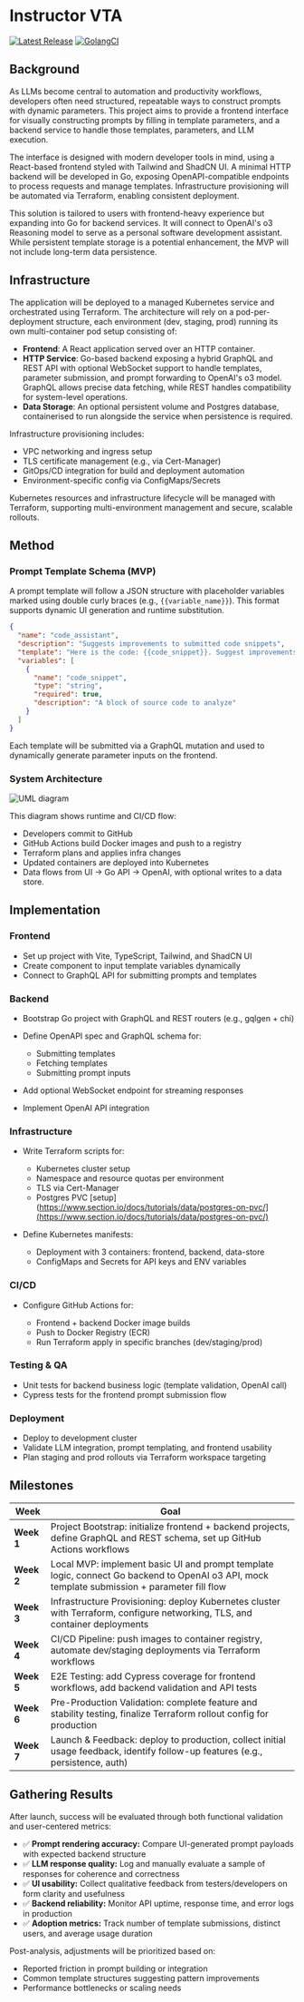 # Instructor VTA

[![Latest Release](https://img.shields.io/badge/Release-1.1.6-blue)](https://github.com/matyasjay/instructor/releases/latest)
[![GolangCI](https://github.com/matyasjay/instructor/actions/workflows/golangcli-lint.yml/badge.svg?branch=main)](https://github.com/matyasjay/instructor/actions/workflows/golangcli-lint.yml)

## Background

As LLMs become central to automation and productivity workflows, developers often need structured, repeatable ways to construct prompts with dynamic parameters. This project aims to provide a frontend interface for visually constructing prompts by filling in template parameters, and a backend service to handle those templates, parameters, and LLM execution.

The interface is designed with modern developer tools in mind, using a React-based frontend styled with Tailwind and ShadCN UI. A minimal HTTP backend will be developed in Go, exposing OpenAPI-compatible endpoints to process requests and manage templates. Infrastructure provisioning will be automated via Terraform, enabling consistent deployment.

This solution is tailored to users with frontend-heavy experience but expanding into Go for backend services. It will connect to OpenAI's o3 Reasoning model to serve as a personal software development assistant. While persistent template storage is a potential enhancement, the MVP will not include long-term data persistence.

## Infrastructure

The application will be deployed to a managed Kubernetes service and orchestrated using Terraform. The architecture will rely on a pod-per-deployment structure, each environment (dev, staging, prod) running its own multi-container pod setup consisting of:

- **Frontend**: A React application served over an HTTP container.
- **HTTP Service**: Go-based backend exposing a hybrid GraphQL and REST API with optional WebSocket support to handle templates, parameter submission, and prompt forwarding to OpenAI's o3 model. GraphQL allows precise data fetching, while REST handles compatibility for system-level operations.
- **Data Storage**: An optional persistent volume and Postgres database, containerised to run alongside the service when persistence is required.

Infrastructure provisioning includes:

- VPC networking and ingress setup
- TLS certificate management (e.g., via Cert-Manager)
- GitOps/CD integration for build and deployment automation
- Environment-specific config via ConfigMaps/Secrets

Kubernetes resources and infrastructure lifecycle will be managed with Terraform, supporting multi-environment management and secure, scalable rollouts.

## Method

### Prompt Template Schema (MVP)

A prompt template will follow a JSON structure with placeholder variables marked using double curly braces (e.g., `{{variable_name}}`). This format supports dynamic UI generation and runtime substitution.

```json
{
  "name": "code_assistant",
  "description": "Suggests improvements to submitted code snippets",
  "template": "Here is the code: {{code_snippet}}. Suggest improvements.",
  "variables": [
    {
      "name": "code_snippet",
      "type": "string",
      "required": true,
      "description": "A block of source code to analyze"
    }
  ]
}
```

Each template will be submitted via a GraphQL mutation and used to dynamically generate parameter inputs on the frontend.

### System Architecture

![UML diagram](./.github/uml.svg)

This diagram shows runtime and CI/CD flow:

- Developers commit to GitHub
- GitHub Actions build Docker images and push to a registry
- Terraform plans and applies infra changes
- Updated containers are deployed into Kubernetes
- Data flows from UI → Go API → OpenAI, with optional writes to a data store.

## Implementation

### Frontend

- Set up project with Vite, TypeScript, Tailwind, and ShadCN UI
- Create component to input template variables dynamically
- Connect to GraphQL API for submitting prompts and templates

### Backend

- Bootstrap Go project with GraphQL and REST routers (e.g., gqlgen + chi)
- Define OpenAPI spec and GraphQL schema for:

  - Submitting templates
  - Fetching templates
  - Submitting prompt inputs

- Add optional WebSocket endpoint for streaming responses
- Implement OpenAI API integration

### Infrastructure

- Write Terraform scripts for:

  - Kubernetes cluster setup
  - Namespace and resource quotas per environment
  - TLS via Cert-Manager
  - Postgres PVC [setup](https://www.section.io/docs/tutorials/data/postgres-on-pvc/](https://www.section.io/docs/tutorials/data/postgres-on-pvc/)

- Define Kubernetes manifests:

  - Deployment with 3 containers: frontend, backend, data-store
  - ConfigMaps and Secrets for API keys and ENV variables

### CI/CD

- Configure GitHub Actions for:

  - Frontend + backend Docker image builds
  - Push to Docker Registry (ECR)
  - Run Terraform apply in specific branches (dev/staging/prod)

### Testing & QA

- Unit tests for backend business logic (template validation, OpenAI call)
- Cypress tests for the frontend prompt submission flow

### Deployment

- Deploy to development cluster
- Validate LLM integration, prompt templating, and frontend usability
- Plan staging and prod rollouts via Terraform workspace targeting

## Milestones

| Week       | Goal                                                                                                                                         |
| ---------- | -------------------------------------------------------------------------------------------------------------------------------------------- |
| **Week 1** | Project Bootstrap: initialize frontend + backend projects, define GraphQL and REST schema, set up GitHub Actions workflows                   |
| **Week 2** | Local MVP: implement basic UI and prompt template logic, connect Go backend to OpenAI o3 API, mock template submission + parameter fill flow |
| **Week 3** | Infrastructure Provisioning: deploy Kubernetes cluster with Terraform, configure networking, TLS, and container deployments                  |
| **Week 4** | CI/CD Pipeline: push images to container registry, automate dev/staging deployments via Terraform workflows                                  |
| **Week 5** | E2E Testing: add Cypress coverage for frontend workflows, add backend validation and API tests                                               |
| **Week 6** | Pre-Production Validation: complete feature and stability testing, finalize Terraform rollout config for production                          |
| **Week 7** | Launch & Feedback: deploy to production, collect initial usage feedback, identify follow-up features (e.g., persistence, auth)               |

## Gathering Results

After launch, success will be evaluated through both functional validation and user-centered metrics:

- ✅ **Prompt rendering accuracy:** Compare UI-generated prompt payloads with expected backend structure
- ✅ **LLM response quality:** Log and manually evaluate a sample of responses for coherence and correctness
- ✅ **UI usability:** Collect qualitative feedback from testers/developers on form clarity and usefulness
- ✅ **Backend reliability:** Monitor API uptime, response time, and error logs in production
- ✅ **Adoption metrics:** Track number of template submissions, distinct users, and average usage duration

Post-analysis, adjustments will be prioritized based on:

- Reported friction in prompt building or integration
- Common template structures suggesting pattern improvements
- Performance bottlenecks or scaling needs
